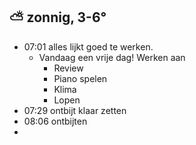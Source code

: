 ##  ⛅ zonnig, 3-6°
- 07:01 alles lijkt goed te werken.
	- Vandaag een vrije dag! Werken aan
		- Review
		- Piano spelen
		- Klima
		- Lopen
- 07:29 ontbijt klaar zetten
- 08:06 ontbijten
-